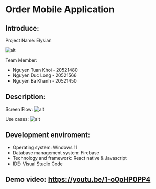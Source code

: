 # Order Mobile Application
## Introduce:
Project Name: Elysian 

![alt](https://github.com/longdepchai173/Space/blob/main/app/img/logo1.png)

Team Member:
* Nguyen Tuan Khoi - 20521480
* Nguyen Duc Long - 20521566
* Nguyen Ba Khanh - 20521450
## Description: 

Screen Flow: 
![alt](https://github.com/longdepchai173/Space/blob/main/app/img/Sodomanhinh.png)

Use cases:
![alt](https://github.com/longdepchai173/Space/blob/main/app/img/UsecaseMusicApp.png)

## Development enviroment:
  - Operating system: Windows 11
  - Database management system: Firebase
  - Technology and framework: React native & Javascript
  - IDE: Visual Studio Code
 
## Demo video: https://youtu.be/1-o0pHP0PP4
